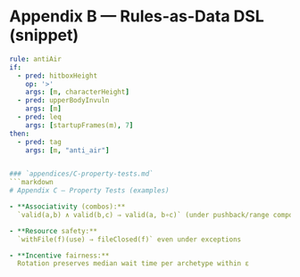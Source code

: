# Appendix B — Rules-as-Data DSL (snippet)

```yaml
rule: antiAir
if:
  - pred: hitboxHeight
    op: '>'
    args: [m, characterHeight]
  - pred: upperBodyInvuln
    args: [m]
  - pred: leq
    args: [startupFrames(m), 7]
then:
  - pred: tag
    args: [m, "anti_air"]


### `appendices/C-property-tests.md`
```markdown
# Appendix C — Property Tests (examples)

- **Associativity (combos):**  
  `valid(a,b) ∧ valid(b,c) ⇒ valid(a, b∘c)` (under pushback/range composition)

- **Resource safety:**  
  `withFile(f)(use) ⇒ fileClosed(f)` even under exceptions

- **Incentive fairness:**  
  Rotation preserves median wait time per archetype within ε
